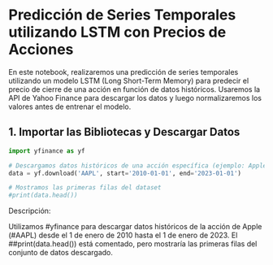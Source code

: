 # Predicción de Series Temporales utilizando LSTM con Precios de Acciones

En este notebook, realizaremos una predicción de series temporales utilizando un modelo LSTM (Long Short-Term Memory)
para predecir el precio de cierre de una acción en función de datos históricos.
Usaremos la API de Yahoo Finance para descargar los datos y luego normalizaremos los valores antes de entrenar el modelo.

## 1. Importar las Bibliotecas y Descargar Datos

```python
import yfinance as yf

# Descargamos datos históricos de una acción específica (ejemplo: Apple)
data = yf.download('AAPL', start='2010-01-01', end='2023-01-01')

# Mostramos las primeras filas del dataset
#print(data.head())
```
Descripción:

Utilizamos #yfinance para descargar datos históricos de la acción de Apple (#AAPL) desde el 1 de enero de 2010 hasta el 1 de enero de 2023.
El ##print(data.head()) está comentado, pero mostraría las primeras filas del conjunto de datos descargado.
